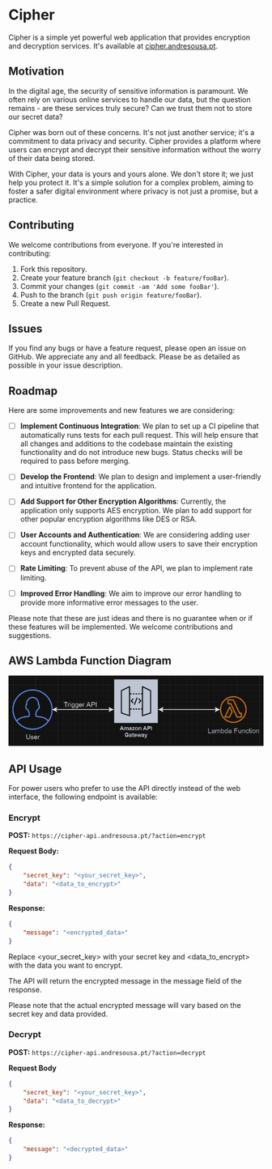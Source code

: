 # Cipher

Cipher is a simple yet powerful web application that provides encryption and decryption services. It's available at [cipher.andresousa.pt](https://cipher.andresousa.pt).

## Motivation

In the digital age, the security of sensitive information is paramount. We often rely on various online services to handle our data, but the question remains - are these services truly secure? Can we trust them not to store our secret data?

Cipher was born out of these concerns. It's not just another service; it's a commitment to data privacy and security. Cipher provides a platform where users can encrypt and decrypt their sensitive information without the worry of their data being stored.

With Cipher, your data is yours and yours alone. We don't store it; we just help you protect it. It's a simple solution for a complex problem, aiming to foster a safer digital environment where privacy is not just a promise, but a practice.

## Contributing

We welcome contributions from everyone. If you're interested in contributing:

1. Fork this repository.
2. Create your feature branch (`git checkout -b feature/fooBar`).
3. Commit your changes (`git commit -am 'Add some fooBar'`).
4. Push to the branch (`git push origin feature/fooBar`).
5. Create a new Pull Request.

## Issues

If you find any bugs or have a feature request, please open an issue on GitHub. We appreciate any and all feedback. Please be as detailed as possible in your issue description.

## Roadmap

Here are some improvements and new features we are considering:

-   [ ] **Implement Continuous Integration**: We plan to set up a CI pipeline that automatically runs tests for each pull request. This will help ensure that all changes and additions to the codebase maintain the existing functionality and do not introduce new bugs. Status checks will be required to pass before merging.

-   [ ] **Develop the Frontend**: We plan to design and implement a user-friendly and intuitive frontend for the application.

-   [ ] **Add Support for Other Encryption Algorithms**: Currently, the application only supports AES encryption. We plan to add support for other popular encryption algorithms like DES or RSA.

-   [ ] **User Accounts and Authentication**: We are considering adding user account functionality, which would allow users to save their encryption keys and encrypted data securely.

-   [ ] **Rate Limiting**: To prevent abuse of the API, we plan to implement rate limiting.

-   [ ] **Improved Error Handling**: We aim to improve our error handling to provide more informative error messages to the user.

Please note that these are just ideas and there is no guarantee when or if these features will be implemented. We welcome contributions and suggestions.

## AWS Lambda Function Diagram

<img src="diagram/aws_lambda_function_diagram.png">

## API Usage

For power users who prefer to use the API directly instead of the web interface, the following endpoint is available:

### Encrypt

**POST:** `https://cipher-api.andresousa.pt/?action=encrypt`

**Request Body:**

```json
{
    "secret_key": "<your_secret_key>",
    "data": "<data_to_encrypt>"
}
```

**Response:**

```json
{
    "message": "<encrypted_data>"
}
```

Replace <your_secret_key> with your secret key and <data_to_encrypt> with the data you want to encrypt.

The API will return the encrypted message in the message field of the response.

Please note that the actual encrypted message will vary based on the secret key and data provided.

### Decrypt

**POST:** `https://cipher-api.andresousa.pt/?action=decrypt`

**Request Body**

```json
{
    "secret_key": "<your_secret_key>",
    "data": "<data_to_decrypt>"
}
```

**Response:**

```json
{
    "message": "<decrypted_data>"
}
```

